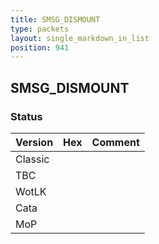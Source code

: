 ```yaml
---
title: SMSG_DISMOUNT
type: packets
layout: single_markdown_in_list
position: 941
---
```


## SMSG_DISMOUNT

### Status

Version    | Hex        | Comment
---------- | ---------- | ---------- 
Classic    |            |
TBC        |            |
WotLK      |            |
Cata       |            |
MoP        |            |
